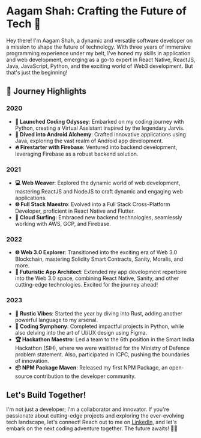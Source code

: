 # Aagam Shah: Crafting the Future of Tech 🚀

Hey there! I'm Aagam Shah, a dynamic and versatile software developer on a mission to shape the future of technology. With three years of immersive programming experience under my belt, I've honed my skills in application and web development, emerging as a go-to expert in React Native, ReactJS, Java, JavaScript, Python, and the exciting world of Web3 development. But that's just the beginning!

## 🌟 Journey Highlights

### 2020
- **🚀 Launched Coding Odyssey**: Embarked on my coding journey with Python, creating a Virtual Assistant inspired by the legendary Jarvis.
- **📱 Dived into Android Alchemy**: Crafted innovative applications using Java, exploring the vast realm of Android app development.
- **🔥 Firestarter with Firebase**: Ventured into backend development, leveraging Firebase as a robust backend solution.

### 2021
- **💻 Web Weaver**: Explored the dynamic world of web development, mastering ReactJS and NodeJS to craft dynamic and engaging web applications.
- **🌐 Full Stack Maestro**: Evolved into a Full Stack Cross-Platform Developer, proficient in React Native and Flutter.
- **🚀 Cloud Surfing**: Embraced new backend technologies, seamlessly working with AWS, GCP, and Firebase.

### 2022
- **🌐 Web 3.0 Explorer**: Transitioned into the exciting era of Web 3.0 Blockchain, mastering Solidity Smart Contracts, Sanity, Moralis, and more.
- **📲 Futuristic App Architect**: Extended my app development repertoire into the Web 3.0 space, combining React Native, Sanity, and other cutting-edge technologies. Excited for the journey ahead!

### 2023
- **🦀 Rustic Vibes**: Started the year by diving into Rust, adding another powerful language to my arsenal.
- **🚀 Coding Symphony**: Completed impactful projects in Python, while also delving into the art of UI/UX design using Figma.
- **🏆 Hackathon Maestro**: Led a team to the 6th position in the Smart India Hackathon (SIH), where we were waitlisted for the Ministry of Defence problem statement. Also, participated in ICPC, pushing the boundaries of innovation.
- **📦 NPM Package Maven**: Released my first NPM Package, an open-source contribution to the developer community.

## Let's Build Together!

I'm not just a developer; I'm a collaborator and innovator. If you're passionate about cutting-edge projects and exploring the ever-evolving tech landscape, let's connect! Reach out to me on [LinkedIn](https://www.linkedin.com/in/aagam-shah-1b94ba209/), and let's embark on the next coding adventure together. The future awaits! 🌌✨

